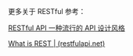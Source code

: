 更多关于 RESTful 参考：

[RESTful API 一种流行的 API 设计风格](https://restfulapi.cn/)

[What is REST | (restfulapi.net)](https://restfulapi.net/)

